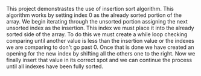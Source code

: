 This project demonstrastes the use of insertion sort algorithm. This algorithm works by setting index 0 as the already sorted portion of the array. We begin iterating through the unsorted portion assigning the next unsorted index as the insertion. This index we must place it into the already sorted side of the array. To do this we must create a while loop checking comparing until another value is less than the insertion value or the indexes we are comparing to don't go past 0. Once that is done we have created an opening for the new index by shifting all the others one to the right. Now we finally insert that value in its correct spot and we can continue the process until all indexes have been fully sorted.